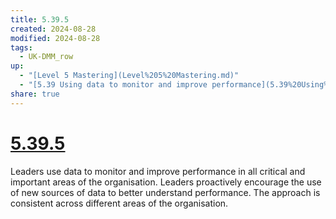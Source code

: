 ```yaml
---
title: 5.39.5
created: 2024-08-28
modified: 2024-08-28
tags:
  - UK-DMM_row
up:
  - "[Level 5 Mastering](Level%205%20Mastering.md)"
  - "[5.39 Using data to monitor and improve performance](5.39%20Using%20data%20to%20monitor%20and%20improve%20performance.md)"
share: true
---
```

# [5.39.5](5.39.5.md)

Leaders use data to monitor and improve performance in all critical and important areas of the organisation. Leaders proactively encourage the use of new sources of data to better understand performance. The approach is consistent across different areas of the organisation.
